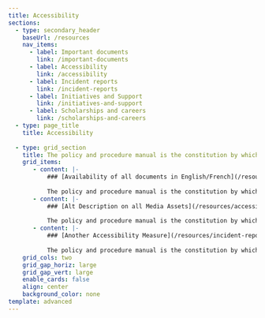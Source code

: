 ```yaml
---
title: Accessibility
sections:
  - type: secondary_header
    baseUrl: /resources
    nav_items:
      - label: Important documents
        link: /important-documents
      - label: Accessibility
        link: /accessibility
      - label: Incident reports
        link: /incident-reports
      - label: Initiatives and Support
        link: /initiatives-and-support
      - label: Scholarships and careers
        link: /scholarships-and-careers
  - type: page_title
    title: Accessibility
  
  - type: grid_section
    title: The policy and procedure manual is the constitution by which all ESS operations are governed. Updated every other year, this document provides detailed mandates and eligibility for each officer of the society, election policies, committee roles, financial matters, ESS services, and accountability procedures.
    grid_items:
       - content: |-
           ### [Availability of all documents in English/French](/resources/important-documents)
 
           The policy and procedure manual is the constitution by which all ESS operations are governed. Updated every other year, this document provides detailed mandates and eligibility for each officer of the society, election policies, committee roles, financial matters, ESS services, and accountability procedures.
       - content: |-
           ### [Alt Description on all Media Assets](/resources/accessibility)
 
           The policy and procedure manual is the constitution by which all ESS operations are governed. Updated every other year, this document provides detailed mandates and eligibility for each officer of the society, election policies, committee roles, financial matters, ESS services, and accountability procedures.
       - content: |-
           ### [Another Accessibility Measure](/resources/incident-reports)
 
           The policy and procedure manual is the constitution by which all ESS operations are governed. Updated every other year, this document provides detailed mandates and eligibility for each officer of the society, election policies, committee roles, financial matters, ESS services, and accountability procedures.
    grid_cols: two
    grid_gap_horiz: large
    grid_gap_vert: large
    enable_cards: false
    align: center
    background_color: none
template: advanced
---
```

